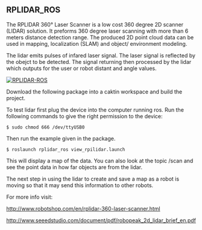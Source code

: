 ## RPLIDAR_ROS

The RPLIDAR 360° Laser Scanner is a low cost 360 degree 2D scanner (LIDAR) solution. It preforms 360 degree laser scanning with more than 6 meters distance detection range. The produced 2D point cloud data can be used in mapping, localization (SLAM) and object/ environment modeling. 

The lidar emits pulses of infared laser signal. The laser signal is reflected by the obejct to be detected. The signal returning then processed by the lidar which outputs for the user or robot distant and angle values.

[![RPLIDAR-ROS](https://img.youtube.com/vi/watch?v=uWEfZFnWWxE&feature=youtu.be/0.jpg)](https://www.youtube.com/watch?v=uWEfZFnWWxE&feature=youtu.be)


Download the following package into a caktin workspace and build the project.

To test lidar first plug the device into the computer running ros. Run the following commands to give the right permission to the device:
	
	$ sudo chmod 666 /dev/ttyUSB0

Then run the example given in the package.

	$ roslaunch rplidar_ros view_rpilidar.launch

This will display a map of the data. You can also look at the topic /scan and see the point data in how far objects are from the lidar.

The next step in using the lidar to create and save a map as a robot is moving so that it may send this information to other robots.

For more info visit: 

http://www.robotshop.com/en/rplidar-360-laser-scanner.html

http://www.seeedstudio.com/document/pdf/robopeak_2d_lidar_brief_en.pdf